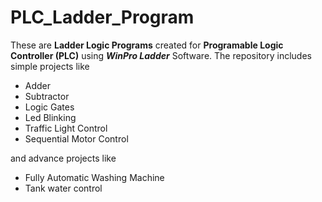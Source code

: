 # PLC_Ladder_Program

These are **Ladder Logic Programs** created for **Programable Logic Controller (PLC)** using _**WinPro Ladder**_ Software.
The repository includes simple projects like 
* Adder
* Subtractor
* Logic Gates
* Led Blinking
* Traffic Light Control
* Sequential Motor Control
  
and advance projects like
* Fully Automatic Washing Machine
* Tank water control
